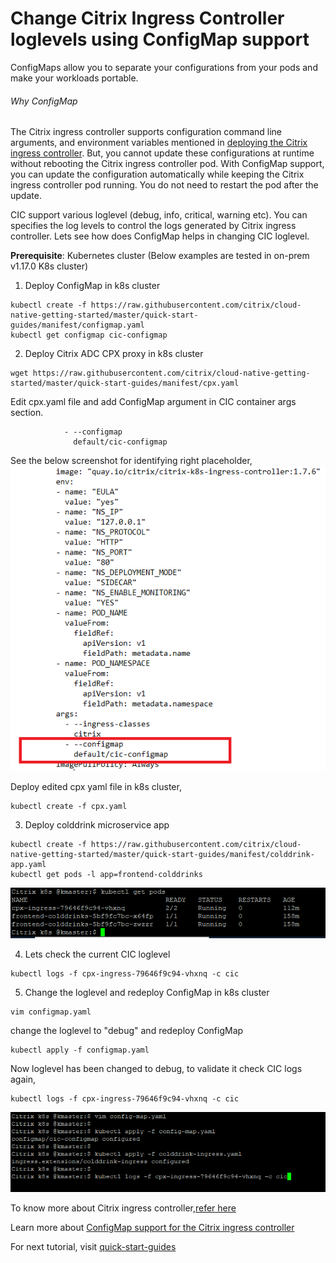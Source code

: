# Change Citrix Ingress Controller loglevels using ConfigMap support
ConfigMaps allow you to separate your configurations from your pods and make your workloads portable.

###### Why ConfigMap
The Citrix ingress controller supports configuration command line arguments, and environment variables mentioned in [deploying the Citrix ingress controller](https://github.com/citrix/citrix-k8s-ingress-controller/blob/master/deployment/baremetal/README.md). But,
 you cannot update these configurations at runtime without rebooting the Citrix ingress controller pod. With ConfigMap support,
 you can update the configuration automatically while keeping the Citrix ingress controller pod running. You do not need to restart the pod after the update.

CIC support various loglevel (debug, info, critical, warning etc). You can specifies the log levels to control the logs generated by Citrix ingress controller.
Lets see how does ConfigMap helps in changing CIC loglevel.

**Prerequisite**: Kubernetes cluster (Below examples are tested in on-prem v1.17.0 K8s cluster)

1. Deploy ConfigMap in k8s cluster
```
kubectl create -f https://raw.githubusercontent.com/citrix/cloud-native-getting-started/master/quick-start-guides/manifest/configmap.yaml
kubectl get configmap cic-configmap
```
2. Deploy Citrix ADC CPX proxy in k8s cluster

```
wget https://raw.githubusercontent.com/citrix/cloud-native-getting-started/master/quick-start-guides/manifest/cpx.yaml
```
Edit cpx.yaml file and add ConfigMap argument in CIC container args section.
```
            - --configmap
              default/cic-configmap
```
See the below screenshot for identifying right placeholder,
![cpx-configmap](images/cpx-configmap.PNG)

Deploy edited cpx yaml file in k8s cluster,
```
kubectl create -f cpx.yaml
```

3. Deploy colddrink microservice app

```
kubectl create -f https://raw.githubusercontent.com/citrix/cloud-native-getting-started/master/quick-start-guides/manifest/colddrink-app.yaml
kubectl get pods -l app=frontend-colddrinks
```
![configmap-pod-status](images/configmap-pod-status.PNG)

4. Lets check the current CIC loglevel
```
kubectl logs -f cpx-ingress-79646f9c94-vhxnq -c cic
```

5. Change the loglevel and redeploy ConfigMap in k8s cluster
```
vim configmap.yaml
```
change the loglevel to "debug" and redeploy ConfigMap
```
kubectl apply -f configmap.yaml
```
Now loglevel has been changed to debug, to validate it check CIC logs again,
```
kubectl logs -f cpx-ingress-79646f9c94-vhxnq -c cic
```
![edit-configmap](images/edit-configmap.PNG)


To know more about Citrix ingress controller,[refer here](https://github.com/citrix/citrix-k8s-ingress-controller)

Learn more about [ConfigMap support for the Citrix ingress controller](https://developer-docs.citrix.com/projects/citrix-k8s-ingress-controller/en/latest/configure/config-map/)

For next tutorial, visit [quick-start-guides](https://github.com/citrix/cloud-native-getting-started/tree/master/quick-start-guides)



